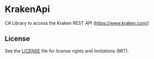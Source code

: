 # KrakenApi
C# Library to access the Kraken REST API (https://www.kraken.com/)

## License

See the [LICENSE](LICENSE) file for license rights and limitations (MIT).